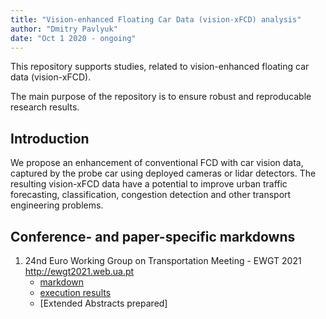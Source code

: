 ```yaml
---
title: "Vision-enhanced Floating Car Data (vision-xFCD) analysis"
author: "Dmitry Pavlyuk"
date: "Oct 1 2020 - ongoing"
---
```


This repository supports studies, related to vision-enhanced floating car data (vision-xFCD).

The main purpose of the repository is to ensure robust and reproducable research results.


Introduction
----------------
We propose an enhancement of conventional FCD with car vision data, captured by the probe car using deployed cameras or lidar detectors. The resulting vision-xFCD data have a potential to improve urban traffic forecasting, classification, congestion detection and other transport engineering problems.


Conference- and paper-specific markdowns
----------------

1. 24nd Euro Working Group on Transportation Meeting - EWGT 2021 http://ewgt2021.web.ua.pt
    + [markdown](./EWGT2021.Rmd)
    + [execution results](./EWGT2021.html)
    + [Extended Abstracts prepared]
    
